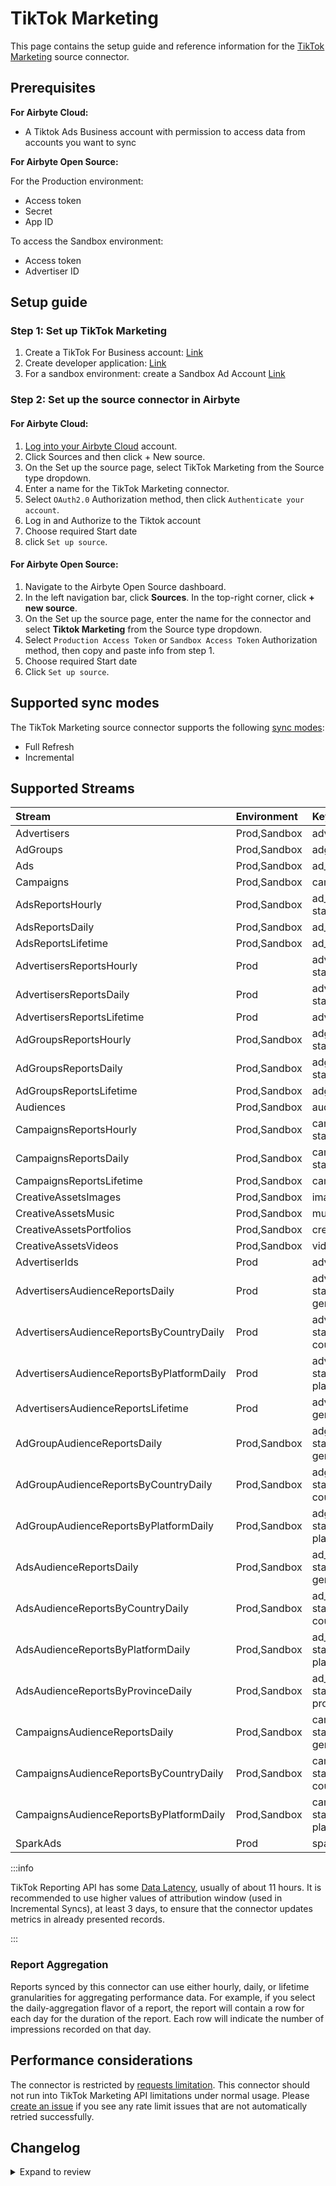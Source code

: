 # TikTok Marketing

<HideInUI>

This page contains the setup guide and reference information for the [TikTok Marketing](https://business-api.tiktok.com/portal/docs) source connector.

</HideInUI>

## Prerequisites

<!-- env:cloud -->

**For Airbyte Cloud:**

- A Tiktok Ads Business account with permission to access data from accounts you want to sync
<!-- /env:cloud -->

<!-- env:oss -->

**For Airbyte Open Source:**

For the Production environment:

- Access token
- Secret
- App ID

To access the Sandbox environment:

- Access token
- Advertiser ID
<!-- /env:oss -->

## Setup guide

### Step 1: Set up TikTok Marketing

1. Create a TikTok For Business account: [Link](https://business-api.tiktok.com/portal/docs?rid=fgvgaumno25&id=1738855099573250) <!-- env:oss -->
2. Create developer application: [Link](https://business-api.tiktok.com/portal/docs?rid=fgvgaumno25&id=1738855242728450)
3. For a sandbox environment: create a Sandbox Ad Account [Link](https://business-api.tiktok.com/portal/docs?rid=fgvgaumno25&id=1738855331457026)
<!-- /env:oss -->

### Step 2: Set up the source connector in Airbyte

<!-- env:cloud -->

#### For Airbyte Cloud:

1. [Log into your Airbyte Cloud](https://cloud.airbyte.com/workspaces) account.
2. Click Sources and then click + New source.
3. On the Set up the source page, select TikTok Marketing from the Source type dropdown.
4. Enter a name for the TikTok Marketing connector.
5. Select `OAuth2.0` Authorization method, then click `Authenticate your account`.
6. Log in and Authorize to the Tiktok account
7. Choose required Start date
8. click `Set up source`.
<!-- /env:cloud -->

<!-- env:oss -->

#### For Airbyte Open Source:

1. Navigate to the Airbyte Open Source dashboard.
2. In the left navigation bar, click **Sources**. In the top-right corner, click **+ new source**.
3. On the Set up the source page, enter the name for the connector and select **Tiktok Marketing** from the Source type dropdown.
4. Select `Production Access Token` or `Sandbox Access Token` Authorization method, then copy and paste info from step 1.
5. Choose required Start date
6. Click `Set up source`.
<!-- /env:oss -->

## Supported sync modes

The TikTok Marketing source connector supports the following [sync modes](https://docs.airbyte.com/cloud/core-concepts/#connection-sync-modes):

- Full Refresh
- Incremental

## Supported Streams

| Stream                                    | Environment  | Key                                        | Incremental |
| :---------------------------------------- | :----------- | :----------------------------------------- |:------------|
| Advertisers                               | Prod,Sandbox | advertiser_id                              | No          |
| AdGroups                                  | Prod,Sandbox | adgroup_id                                 | Yes         |
| Ads                                       | Prod,Sandbox | ad_id                                      | Yes         |
| Campaigns                                 | Prod,Sandbox | campaign_id                                | Yes         |
| AdsReportsHourly                          | Prod,Sandbox | ad_id, stat_time_hour                      | Yes         |
| AdsReportsDaily                           | Prod,Sandbox | ad_id, stat_time_day                       | Yes         |
| AdsReportsLifetime                        | Prod,Sandbox | ad_id                                      | No          |
| AdvertisersReportsHourly                  | Prod         | advertiser_id, stat_time_hour              | Yes         |
| AdvertisersReportsDaily                   | Prod         | advertiser_id, stat_time_day               | Yes         |
| AdvertisersReportsLifetime                | Prod         | advertiser_id                              | No          |
| AdGroupsReportsHourly                     | Prod,Sandbox | adgroup_id, stat_time_hour                 | Yes         |
| AdGroupsReportsDaily                      | Prod,Sandbox | adgroup_id, stat_time_day                  | Yes         |
| AdGroupsReportsLifetime                   | Prod,Sandbox | adgroup_id                                 | No          |
| Audiences                                 | Prod,Sandbox | audience_id                                | No          |
| CampaignsReportsHourly                    | Prod,Sandbox | campaign_id, stat_time_hour                | Yes         |
| CampaignsReportsDaily                     | Prod,Sandbox | campaign_id, stat_time_day                 | Yes         |
| CampaignsReportsLifetime                  | Prod,Sandbox | campaign_id                                | No          |
| CreativeAssetsImages                      | Prod,Sandbox | image_id                                   | Yes         |
| CreativeAssetsMusic                       | Prod,Sandbox | music_id                                   | No          |
| CreativeAssetsPortfolios                  | Prod,Sandbox | creative_portfolio_id                      | No          |
| CreativeAssetsVideos                      | Prod,Sandbox | video_id                                   | Yes         |
| AdvertiserIds                             | Prod         | advertiser_id                              | No          |
| AdvertisersAudienceReportsDaily           | Prod         | advertiser_id, stat_time_day, gender, age  | Yes         |
| AdvertisersAudienceReportsByCountryDaily  | Prod         | advertiser_id, stat_time_day, country_code | Yes         |
| AdvertisersAudienceReportsByPlatformDaily | Prod         | advertiser_id, stat_time_day, platform     | Yes         |
| AdvertisersAudienceReportsLifetime        | Prod         | advertiser_id, gender, age                 | No          |
| AdGroupAudienceReportsDaily               | Prod,Sandbox | adgroup_id, stat_time_day, gender, age     | Yes         |
| AdGroupAudienceReportsByCountryDaily      | Prod,Sandbox | adgroup_id, stat_time_day, country_code    | Yes         |
| AdGroupAudienceReportsByPlatformDaily     | Prod,Sandbox | adgroup_id, stat_time_day, platform        | Yes         |
| AdsAudienceReportsDaily                   | Prod,Sandbox | ad_id, stat_time_day, gender, age          | Yes         |
| AdsAudienceReportsByCountryDaily          | Prod,Sandbox | ad_id, stat_time_day, country_code         | Yes         |
| AdsAudienceReportsByPlatformDaily         | Prod,Sandbox | ad_id, stat_time_day, platform             | Yes         |
| AdsAudienceReportsByProvinceDaily         | Prod,Sandbox | ad_id, stat_time_day, province_id          | Yes         |
| CampaignsAudienceReportsDaily             | Prod,Sandbox | campaign_id, stat_time_day, gender, age    | Yes         |
| CampaignsAudienceReportsByCountryDaily    | Prod,Sandbox | campaign_id, stat_time_day, country_code   | Yes         |
| CampaignsAudienceReportsByPlatformDaily   | Prod,Sandbox | campaign_id, stat_time_day, platform       | Yes         |
| SparkAds                                  | Prod         | spark_ads_post_id                          | No          |


:::info

TikTok Reporting API has some [Data Latency](https://ads.tiktok.com/marketing_api/docs?id=1738864894606337), usually of about 11 hours.
It is recommended to use higher values of attribution window (used in Incremental Syncs), at least 3 days, to ensure that the connector updates metrics in already presented records.

:::

### Report Aggregation

Reports synced by this connector can use either hourly, daily, or lifetime granularities for aggregating performance data. For example, if you select the daily-aggregation flavor of a report, the report will contain a row for each day for the duration of the report. Each row will indicate the number of impressions recorded on that day.

## Performance considerations

The connector is restricted by [requests limitation](https://business-api.tiktok.com/portal/docs?rid=fgvgaumno25&id=1740029171730433). This connector should not run into TikTok Marketing API limitations under normal usage. Please [create an issue](https://github.com/airbytehq/airbyte/issues) if you see any rate limit issues that are not automatically retried successfully.

## Changelog

<details>
  <summary>Expand to review</summary>

| Version | Date       | Pull Request                                             | Subject                                                                                                     |
|:--------|:-----------|:---------------------------------------------------------|:------------------------------------------------------------------------------------------------------------|
| 4.3.0 | 2024-09-02 | [45081](https://github.com/airbytehq/airbyte/pull/45081) | Add SparkAds stream |
| 4.2.5 | 2024-08-31 | [44954](https://github.com/airbytehq/airbyte/pull/44954) | Update dependencies |
| 4.2.4 | 2024-08-24 | [43783](https://github.com/airbytehq/airbyte/pull/43783) | Update dependencies |
| 4.2.3 | 2024-08-19 | [44048](https://github.com/airbytehq/airbyte/pull/44048) | Fix include_deleted toggle |
| 4.2.2 | 2024-08-03 | [42822](https://github.com/airbytehq/airbyte/pull/42822) | Update dependencies |
| 4.2.1 | 2024-07-20 | [42375](https://github.com/airbytehq/airbyte/pull/42375) | Update dependencies |
| 4.2.0 | 2024-07-17 | [42005](https://github.com/airbytehq/airbyte/pull/42005) | Migrate to CDK v3.5.3 |
| 4.1.0 | 2024-07-17 | [42004](https://github.com/airbytehq/airbyte/pull/42004) | Migrate to CDK v2.4.0 |
| 4.0.4 | 2024-07-13 | [41695](https://github.com/airbytehq/airbyte/pull/41695) | Update dependencies |
| 4.0.3 | 2024-07-10 | [41370](https://github.com/airbytehq/airbyte/pull/41370) | Update dependencies |
| 4.0.2 | 2024-07-09 | [41153](https://github.com/airbytehq/airbyte/pull/41153) | Update dependencies |
| 4.0.1 | 2024-07-06 | [40915](https://github.com/airbytehq/airbyte/pull/40915) | Update dependencies |
| 4.0.0 | 2024-07-01 | [38316](https://github.com/airbytehq/airbyte/pull/38316) | Migration to low-code CDK; Support include deleted statuses for Ads, Ad Groups and Campaign streams. |
| 3.9.10 | 2024-06-25 | [40373](https://github.com/airbytehq/airbyte/pull/40373) | Update dependencies |
| 3.9.9 | 2024-06-22 | [40133](https://github.com/airbytehq/airbyte/pull/40133) | Update dependencies |
| 3.9.8 | 2024-06-06 | [39253](https://github.com/airbytehq/airbyte/pull/39253) | [autopull] Upgrade base image to v1.2.2 |
| 3.9.7 | 2024-05-15 | [38250](https://github.com/airbytehq/airbyte/pull/38250) | Replace AirbyteLogger with logging.Logger and upgrade to latest base image |
| 3.9.6 | 2024-04-19 | [36665](https://github.com/airbytehq/airbyte/pull/36665) | Updating to 0.80.0 CDK |
| 3.9.5 | 2024-04-12 | [36665](https://github.com/airbytehq/airbyte/pull/36665) | Schema descriptions |
| 3.9.4 | 2024-03-20 | [36302](https://github.com/airbytehq/airbyte/pull/36302) | Don't extract state from the latest record if stream doesn't have a cursor_field |
| 3.9.3 | 2024-02-12 | [35161](https://github.com/airbytehq/airbyte/pull/35161) | Manage dependencies with Poetry. |
| 3.9.2 | 2023-11-02 | [32091](https://github.com/airbytehq/airbyte/pull/32091) | Fix incremental syncs; update docs; fix field type of `preview_url_expire_time` to `date-time`. |
| 3.9.1 | 2023-10-25 | [31812](https://github.com/airbytehq/airbyte/pull/31812) | Update `support level` in `metadata`, removed duplicated `tracking_pixel_id` field from `Ads` stream schema |
| 3.9.0 | 2023-10-23 | [31623](https://github.com/airbytehq/airbyte/pull/31623) | Add AdsAudienceReportsByProvince stream and expand base report metrics |
| 3.8.0 | 2023-10-19 | [31610](https://github.com/airbytehq/airbyte/pull/31610) | Add Creative Assets and Audiences streams |
| 3.7.1 | 2023-10-19 | [31599](https://github.com/airbytehq/airbyte/pull/31599) | Base image migration: remove Dockerfile and use the python-connector-base image |
| 3.7.0 | 2023-10-19 | [31493](https://github.com/airbytehq/airbyte/pull/31493) | Add fields to Ads stream |
| 3.6.0 | 2023-10-18 | [31537](https://github.com/airbytehq/airbyte/pull/31537) | Use default availability strategy |
| 3.5.0 | 2023-10-16 | [31445](https://github.com/airbytehq/airbyte/pull/31445) | Apply minimum date restrictions |
| 3.4.1 | 2023-08-04 | [29083](https://github.com/airbytehq/airbyte/pull/29083) | Added new `is_smart_performance_campaign` property to `ad groups` stream schema |
| 3.4.0 | 2023-07-13 | [27910](https://github.com/airbytehq/airbyte/pull/27910) | Added `include_deleted` config param - include deleted `ad_groups`, `ad`, `campaigns` to reports |
| 3.3.1 | 2023-07-06 | [25423](https://github.com/airbytehq/airbyte/pull/25423) | Add new fields to ad reports streams |
| 3.3.0 | 2023-07-05 | [27988](https://github.com/airbytehq/airbyte/pull/27988) | Add `category_exclusion_ids` field to `ad_groups` schema. |
| 3.2.1 | 2023-05-26 | [26569](https://github.com/airbytehq/airbyte/pull/26569) | Fixed syncs with `advertiser_id` provided in input configuration |
| 3.2.0 | 2023-05-25 | [26565](https://github.com/airbytehq/airbyte/pull/26565) | Change default value for `attribution window` to 3 days; add min/max validation |
| 3.1.0 | 2023-05-12 | [26024](https://github.com/airbytehq/airbyte/pull/26024) | Updated the `Ads` stream schema |
| 3.0.1 | 2023-04-07 | [24712](https://github.com/airbytehq/airbyte/pull/24712) | Added `attribution window` for \*-reports streams |
| 3.0.0 | 2023-03-29 | [24630](https://github.com/airbytehq/airbyte/pull/24630) | Migrate to v1.3 API |
| 2.0.6 | 2023-03-30 | [22134](https://github.com/airbytehq/airbyte/pull/22134) | Add `country_code` and `platform` audience reports. |
| 2.0.5 | 2023-03-29 | [22863](https://github.com/airbytehq/airbyte/pull/22863) | Specified date formatting in specification |
| 2.0.4 | 2023-02-23 | [22309](https://github.com/airbytehq/airbyte/pull/22309) | Add Advertiser ID to filter reports and streams |
| 2.0.3 | 2023-02-15 | [23091](https://github.com/airbytehq/airbyte/pull/23091) | Add more clear log message for 504 error |
| 2.0.2 | 2023-02-02 | [22309](https://github.com/airbytehq/airbyte/pull/22309) | Chunk Advertiser IDs |
| 2.0.1 | 2023-01-27 | [22044](https://github.com/airbytehq/airbyte/pull/22044) | Set `AvailabilityStrategy` for streams explicitly to `None` |
| 2.0.0 | 2022-12-20 | [20415](https://github.com/airbytehq/airbyte/pull/20415) | Update schema types for `AudienceReports` and `BasicReports` streams. |
| 1.0.1 | 2022-12-16 | [20598](https://github.com/airbytehq/airbyte/pull/20598) | Remove Audience Reports with Hourly granularity due to deprecated dimension. |
| 1.0.0 | 2022-12-05 | [19758](https://github.com/airbytehq/airbyte/pull/19758) | Convert `mobile_app_id` from integer to string in AudienceReport streams. |
| 0.1.17 | 2022-10-04 | [17557](https://github.com/airbytehq/airbyte/pull/17557) | Retry error 50002 |
| 0.1.16 | 2022-09-28 | [17326](https://github.com/airbytehq/airbyte/pull/17326) | Migrate to per-stream state |
| 0.1.15 | 2022-08-30 | [16137](https://github.com/airbytehq/airbyte/pull/16137) | Fixed bug with normalization caused by unsupported nested cursor field |
| 0.1.14 | 2022-06-29 | [13890](https://github.com/airbytehq/airbyte/pull/13890) | Removed granularity config option |
| 0.1.13 | 2022-06-28 | [13650](https://github.com/airbytehq/airbyte/pull/13650) | Added video metrics to report streams |
| 0.1.12 | 2022-05-24 | [13127](https://github.com/airbytehq/airbyte/pull/13127) | Fixed integration test |
| 0.1.11 | 2022-04-27 | [12838](https://github.com/airbytehq/airbyte/pull/12838) | Added end date configuration for tiktok |
| 0.1.10 | 2022-05-07 | [12545](https://github.com/airbytehq/airbyte/pull/12545) | Removed odd production authenication method |
| 0.1.9 | 2022-04-30 | [12500](https://github.com/airbytehq/airbyte/pull/12500) | Improve input configuration copy |
| 0.1.8 | 2022-04-28 | [12435](https://github.com/airbytehq/airbyte/pull/12435) | Updated spec descriptions |
| 0.1.7 | 2022-04-27 | [12380](https://github.com/airbytehq/airbyte/pull/12380) | Fixed spec descriptions and documentation |
| 0.1.6 | 2022-04-19 | [11378](https://github.com/airbytehq/airbyte/pull/11378) | Updated logic for stream initializations, fixed errors in schemas, updated SAT and unit tests |
| 0.1.5 | 2022-02-17 | [10398](https://github.com/airbytehq/airbyte/pull/10398) | Add Audience reports |
| 0.1.4 | 2021-12-30 | [7636](https://github.com/airbytehq/airbyte/pull/7636) | Add OAuth support |
| 0.1.3 | 2021-12-10 | [8425](https://github.com/airbytehq/airbyte/pull/8425) | Update title, description fields in spec |
| 0.1.2 | 2021-12-02 | [8292](https://github.com/airbytehq/airbyte/pull/8292) | Support reports |
| 0.1.1 | 2021-11-08 | [7499](https://github.com/airbytehq/airbyte/pull/7499) | Remove base-python dependencies |
| 0.1.0 | 2021-09-18 | [5887](https://github.com/airbytehq/airbyte/pull/5887) | Release TikTok Marketing CDK Connector |

</details>
